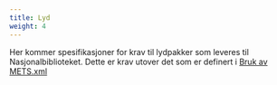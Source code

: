 ```yaml
---
title: Lyd
weight: 4
---
```

Her kommer spesifikasjoner for krav til lydpakker som leveres til Nasjonalbiblioteket. Dette er krav utover det som er definert i [Bruk av METS.xml](https://digitalpreservation.no/nb/docs/dps/sip/1.0/mets/)
